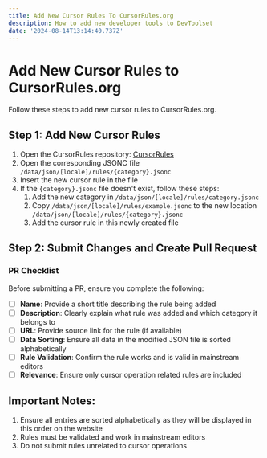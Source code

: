 ```yaml
---
title: Add New Cursor Rules To CursorRules.org
description: How to add new developer tools to DevToolset
date: '2024-08-14T13:14:40.737Z'
---
```


# Add New Cursor Rules to CursorRules.org

Follow these steps to add new cursor rules to CursorRules.org.

## Step 1: Add New Cursor Rules

1. Open the CursorRules repository: [CursorRules](https://github.com/iAmCorey/cursorrules/)
2. Open the corresponding JSONC file `/data/json/[locale]/rules/{category}.jsonc`
3. Insert the new cursor rule in the file
4. If the `{category}.jsonc` file doesn't exist, follow these steps:
     1. Add the new category in `/data/json/[locale]/rules/category.jsonc`
     2. Copy `/data/json/[locale]/rules/example.jsonc` to the new location `/data/json/[locale]/rules/{category}.jsonc`
     3. Add the cursor rule in this newly created file

## Step 2: Submit Changes and Create Pull Request

### PR Checklist

Before submitting a PR, ensure you complete the following:

- [ ] **Name**: Provide a short title describing the rule being added
- [ ] **Description**: Clearly explain what rule was added and which category it belongs to
- [ ] **URL**: Provide source link for the rule (if available)
- [ ] **Data Sorting**: Ensure all data in the modified JSON file is sorted alphabetically
- [ ] **Rule Validation**: Confirm the rule works and is valid in mainstream editors
- [ ] **Relevance**: Ensure only cursor operation related rules are included

## Important Notes:

1. Ensure all entries are sorted alphabetically as they will be displayed in this order on the website
2. Rules must be validated and work in mainstream editors
3. Do not submit rules unrelated to cursor operations
